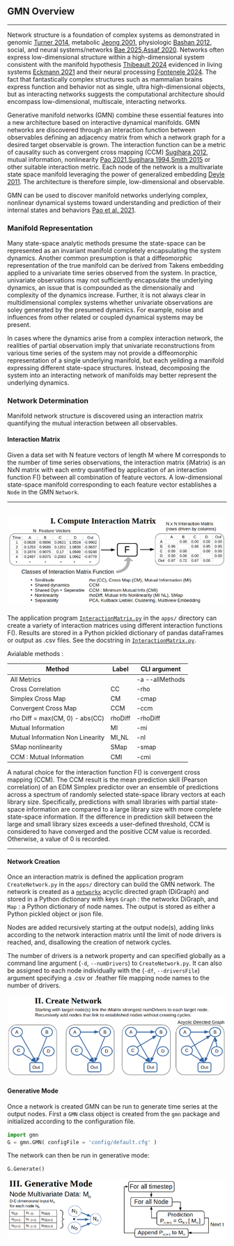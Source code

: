 ## GMN Overview
---
Network structure is a foundation of complex systems as demonstrated in genomic [Turner 2014](https://doi.org/10.1371/journal.pgen.1004162), metabolic [Jeong 2001](https://doi.org/10.1038/35075138), physiologic [Bashan 2012](https://doi.org/10.1038/ncomms1705), social, and neural systems/networks [Bae 2025](https://doi.org/10.1038/s41586-025-08790-w),[Assaf 2020](https://doi.org/10.1038/s41593-020-0641-7). Networks often express low-dimensional structure within a high-dimensional system consistent with the manifold hypothesis [Thibeault 2024](https://doi.org/10.1038/s41567-023-02303-0) evidenced in living systems [Eckmann 2021](https://onlinelibrary.wiley.com/doi/abs/10.1002/bies.202100062) and their neural processing [Fontenele 2024](https://www.science.org/doi/abs/10.1126/sciadv.adj9303). The fact that fantastically complex structures such as mammalian brains express function and behavior not as single, ultra high-dimensional objects, but as interacting networks suggests the computational architecture should encompass low-dimensional, multiscale, interacting networks.

Generative manifold networks (GMN) combine these essential features into a new architecture based on interactive dynamical manifolds. GMN networks are discovered through an interaction function between observables defining an adjacency matrix from which a network graph for a desired target observable is grown. The interaction function can be a metric of causality such as convergent cross mapping (CCM) [Sugihara 2012](https://www.science.org/doi/10.1126/science.1227079), mutual information, nonlinearity [Pao 2021](https://arxiv.org/abs/2106.10627),[Sugihara 1994](https://royalsocietypublishing.org/doi/10.1098/rsta.1994.0106),[Smith 2015](https://onlinelibrary.wiley.com/doi/abs/10.1002/sta4.96) or other suitable interaction metric. Each node of the network is a multivariate state space manifold leveraging the power of generalized embedding [Deyle 2011](https://www.ncbi.nlm.nih.gov/pubmed/21483839). The architecture is therefore simple, low-dimensional and observable.

GMN can be used to discover manifold networks underlying complex, nonlinear dynamical systems toward understanding and prediction of their internal states and behaviors [Pao et al. 2021](https://arxiv.org/abs/2106.10627).

### Manifold Representation
Many state-space analytic methods presume the state-space can be represented as an invariant manifold completely encapsulating the system dynamics. Another common presumption is that a diffeomorphic representation of the true manifold can be derived from Takens embedding applied to a univariate time series observed from the system.  In practice, univariate observations may not sufficiently encapsulate the underlying dynamics, an issue that is compounded as the dimensionaliy and complexity of the dynamics increase. Further, it is not always clear in multidimensional complex systems whether univariate observations are soley generated by the presumed dynamics. For example, noise and influences from other related or coupled dynamical systems may be present.

In cases where the dynamics arise from a complex interaction network, the realities of partial observation imply that univariate reconstructions from various time series of the system may not provide a diffeomorphic representation of a single underlying manifold, but each yeilding a manifold expressing different state-space structures. Instead, decomposing the system into an interacting network of manifolds may better represent the underlying dynamics.

### Network Determination
Manifold network structure is discovered using an interaction matrix quantifying the mutual interaction between all observables.

#### Interaction Matrix
Given a data set with N feature vectors of length M where M corresponds to the number of time series observations, the interaction matrix (iMatrix) is an NxN matrix with each entry quantified by application of an interaction function F() between all combination of feature vectors. A low-dimensional state-space manifold corresponding to each feature vector establishes a `Node` in the GMN `Network`. 

---
![alt text](imgs/InteractionMatrix_I.png "Interaction Matrix")
---

The application program [`InteractionMatrix.py`](https://github.com/NonlinearDynamicsDSU/gmn/blob/c770cc0a83df9fb4cc5f1ed7e555192c80d1c592/apps/InteractionMatrix.py) in the `apps/` directory can create a variety of interaction matrices using different interaction functions F(). Results are stored in a Python pickled dictionary of pandas dataFrames or output as .csv files. See the docstring in [`InteractionMatrix.py`](https://github.com/NonlinearDynamicsDSU/gmn/blob/c770cc0a83df9fb4cc5f1ed7e555192c80d1c592/apps/InteractionMatrix.py).

Avialable methods :

| Method | Label | CLI argument |
|--------|-------|--------------|
| All Metrics                     |         | -a --allMethods |
| Cross Correlation               | CC      | -rho     |
| Simplex Cross Map               | CM      | -cmap    |
| Convergent Cross Map            | CCM     | -ccm     |
| rho Diff = max(CM, 0) - abs(CC) | rhoDiff | -rhoDiff |
| Mutual Information              | MI      | -mi      |
| Mutual Information Non Linearity| MI_NL   | -nl      |
| SMap nonlinearity               | SMap    | -smap    |
| CCM : Mutual Information        | CMI     | -cmi     |

A natural choice for the interaction function F() is convergent cross mapping (CCM). The CCM result is the mean prediction skill (Pearson correlation) of an EDM Simplex predictor over an ensemble of predictions across a spectrum of randomly selected state-space library vectors at each library size. Specifically, predictions with small libraries with partial state-space information are compared to a large library size with more complete state-space information. If the difference in prediction skill between the large and small library sizes exceeds a user-defined threshold, CCM is considered to have converged and the positive CCM value is recorded. Otherwise, a value of 0 is recorded. 

---

#### Network Creation

Once an interaction matrix is defined the application program `CreateNetwork.py` in the `apps/` directory can build the GMN network.  The network is created as a [`networkx`](https://networkx.org/) acyclic directed graph (DiGraph) and stored in a Python dictionary with keys `Graph` : the networkx DiGraph, and `Map` : a Python dictionary of node names. The output is stored as either a Python pickled object or json file.

Nodes are added recursively starting at the output node(s), adding links according to the network interaction matrix until the limit of node drivers is reached, and, disallowing the creation of network cycles.  

The number of drivers is a network property and can specified globally as a command line argument (`-d`, `--numDrivers`) to `CreateNetwork.py`. It can also be assigned to each node individually with the (`-df`, `--driversFile`) argument specifying a .csv or .feather file mapping node names to the number of drivers. 

![alt text](imgs/CreateNetwork_II.png "Create Network")


#### Generative Mode

Once a network is created GMN can be run to generate time series at the output nodes. First a `GMN` class object is created from the `gmn` package and initialized according to the configuration file.

```python
import gmn
G = gmn.GMN( configFile = 'config/default.cfg' )
```
The network can then be run in generative mode:

```python
G.Generate()
```

![alt text](imgs/GenerativeMode_III.png "Generative Mode")
